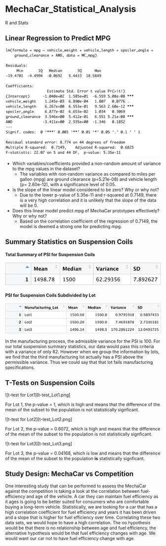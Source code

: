 # MechaCar_Statistical_Analysis
R and Stats

## Linear Regression to Predict MPG

![Summary of Linear Regression](MPG_LinReg.png)

- Which variables/coefficients provided a non-random amount of variance to the mpg values in the dataset?
    - The variables with non-random variance as compared to miles per gallon (mpg) are ground clearance (p=5.21e-08) and vehicle length (p= 2.60e-12), with a significance level of 0.05.
- Is the slope of the linear model considered to be zero? Why or why not?
    - Due to the lower p-value of 5.35e-11 and r-squared at 0.7149, there is a very high correlation and it is unlikely that the slope of the data will be 0.
- Does this linear model predict mpg of MechaCar prototypes effectively? Why or why not?
    - Based on the correlation coefficient of the regression of 0.7149, the model is deemed a strong one for predicting mpg.


## Summary Statistics on Suspension Coils

#### Total Summary of PSI for Suspension Coils

![Total Suspension Summary Statistics](total_summary.png)

#### PSI for Suspension Coils Subdivided by Lot

![Lot Specific Summary Statistics](lot_summary.png)

In the manufacturing process, the admissible variance for the PSI is 100. For our total suspension summary statistics, our data would pass this criteria with a variance of only 62. However when we group the information by lots, we find that the third manufacturing lot actually has a PSI above the permissible variance. Thus we could say that that lot fails manufacturing specifications.

## T-Tests on Suspension Coils

![t-test for Lot1][t-test_Lot1.png]

For Lot 1, the p-value = 1, which is high and means that the difference of the mean of the subset to the population is not statistically signficant.

![t-test for Lot2][t-test_Lot2.png]

For Lot 2, the p-value = 0.6072, which is high and means that the difference of the mean of the subset to the population is not statistically signficant.

![t-test for Lot3][t-test_Lot3.png]

For Lot 3, the p-value = 0.04168, which is low and means that the difference of the mean of the subset to the population **is** statistically signficant.

## Study Design: MechaCar vs Competition

One interesting study that can be performed to assess the MechaCar against the competition is taking a look at the correlation between fuel-efficiency and age of the vehicle. A car they can maintain fuel efficiency as it ages is going to be better suited for consumers who are comfortable buying a long-term vehicle.  Statistically, we are looking for a car that has a high correlation coefficient for fuel efficiency and years it has been driven and a slope that is higher for fuel efficiency over time.  Correlating these two data sets, we would hope to have a high correlation. The no hypothesis would be that there is no relationship between age and fuel efficiency, the alternative hypothesis would be that fuel efficiency changes with age. We would want our car not to have fuel efficiency change with age.  

